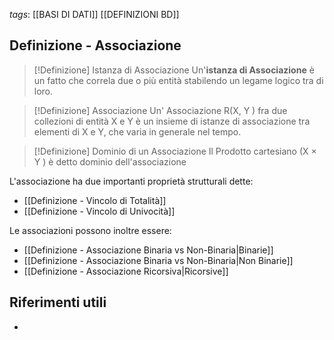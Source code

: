 *tags*: [[BASI DI DATI]] [[DEFINIZIONI BD]]

## Definizione - Associazione

> [!Definizione] Istanza di Associazione
> Un'**istanza di Associazione** è un fatto che correla due o più entità stabilendo un legame logico tra di loro. 

> [!Definizione] Associazione 
> Un' Associazione R(X, Y ) fra due collezioni di entità X e Y è un insieme di istanze di associazione tra elementi di X e Y, che varia in generale nel tempo.

> [!Definizione] Dominio di un Associazione
> Il Prodotto cartesiano (X × Y ) è detto dominio dell'associazione

L'associazione ha due importanti proprietà strutturali dette: 
* [[Definizione - Vincolo di Totalità]]
* [[Definizione - Vincolo di Univocità]]

Le associazioni possono inoltre essere: 
* [[Definizione - Associazione Binaria vs Non-Binaria|Binarie]]
* [[Definizione - Associazione Binaria vs Non-Binaria|Non Binarie]]
* [[Definizione - Associazione Ricorsiva|Ricorsive]]
## Riferimenti utili

* 